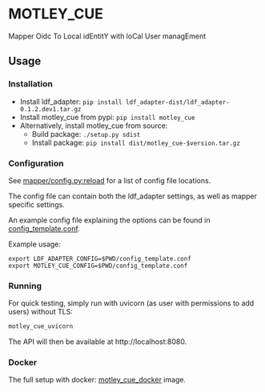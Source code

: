 # MOTLEY_CUE
Mapper Oidc To Local idEntitY with loCal User managEment

## Usage
### Installation

- Install ldf_adapter: `pip install ldf_adapter-dist/ldf_adapter-0.1.2.dev1.tar.gz`
- Install motley_cue from pypi: `pip install motley_cue`
- Alternatively, install motley_cue from source:
    - Build package: `./setup.py sdist`
    - Install package: `pip install dist/motley_cue-$version.tar.gz`

### Configuration
See [mapper/config.py:reload](motley_cue/mapper/config.py) for a list of config file locations.

The config file can contain both the ldf_adapter settings, as well as mapper specific settings.

An example config file explaining the options can be found in [config_template.conf](config_template.conf).

Example usage:

```
export LDF_ADAPTER_CONFIG=$PWD/config_template.conf                                                          
export MOTLEY_CUE_CONFIG=$PWD/config_template.conf 
```

### Running
For quick testing, simply run with uvicorn (as user with permissions to add users) without TLS:

```sh
motley_cue_uvicorn
```
The API will then be available at http://localhost:8080.

### Docker
The full setup with docker: [motley_cue_docker](https://github.com/dianagudu/motley_cue_docker) image.